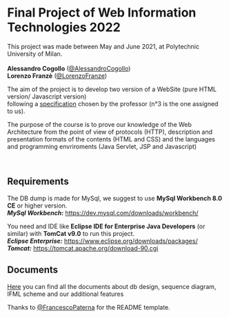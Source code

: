 # Final Project of Web Information Technologies 2022

This project was made between May and June 2021, at Polytechnic University of Milan.<br><br>
**Alessandro Cogollo** ([@AlessandroCogollo](https://github.com/AlessandroCogollo)) <br>
**Lorenzo Franzè** ([@LorenzoFranze](https://github.com/lorenzofranze)) <br>


The aim of the project is to develop two version of a WebSite (pure HTML version/ Javascript version)<br> following a [specification](https://github.com/AlessandroCogollo/documentManagerHTML/blob/main/deliverables/requirements.pdf) chosen by the professor (n°3 is the one assigned to us).

The purpose of the course is to prove our knowledge of the Web Architecture from the point of view of protocols (HTTP), description and presentation formats of the contents (HTML and CSS) and the languages and programming envriroments (Java Servlet, JSP and Javascript)

<br>

## Requirements
The DB dump is made for MySql, we suggest to use **MySql Workbench 8.0 CE** or higher version.<br>
***MySql Workbench:*** https://dev.mysql.com/downloads/workbench/

You need and IDE like **Eclipse IDE for Enterprise Java Developers** (or similar) with **TomCat v9.0** to run this project.   
***Eclipse Enterprise:*** https://www.eclipse.org/downloads/packages/ <br>
***Tomcat:*** https://tomcat.apache.org/download-90.cgi

## Documents
[Here](https://github.com/AlessandroCogollo/documentManagerHTML/blob/main/deliverables/documentManager.pdf) you can find all the documents about db design, sequence diagram, IFML scheme and our additional features

Thanks to [@FrancescoPaterna](https://github.com/FrancescoPaterna) for the README template.